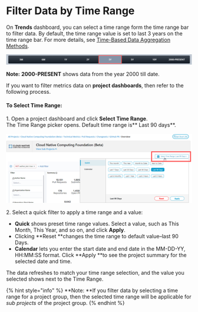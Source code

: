 # Filter Data by Time Range

On **Trends** dashboard, you can select a time range form the time range bar to filter data. By default, the time range value is set to last 3 years on the time range bar. For more details, see [Time-Based Data Aggregation Methods](../trends.md#time-based-data-aggregation-methods).

![Time Range Bar](<../../.gitbook/assets/time range bar.png>)

**Note:** **2000-PRESENT** shows data from the year 2000 till date.

If you want to filter metrics data on **project dashboards**, then refer to the following process.

#### **To Select Time Range:**

1\. Open a project dashboard and click **Select Time Range**.\
    The Time Range picker opens. Default time range is** Last 90 days**.

![Select Time Range](<../../.gitbook/assets/select time range.png>)

2\. Select a quick filter to apply a time range and a value:

* **Quick** shows preset time range values. Select a value, such as This Month, This Year, and so on, and click **Apply**.
* Clicking **Reset **changes the time range to default value–last 90 Days.
* **Calendar** lets you enter the start date and end date in the MM-DD-YY, HH:MM:SS format. Click **Apply **to see the project summary for the selected date and time.

The data refreshes to match your time range selection, and the value you selected shows next to the Time Range.

{% hint style="info" %}
**Note: **If you filter data by selecting a time range for a project group, then the selected time range will be applicable for _sub projects_ of the project group.
{% endhint %}
